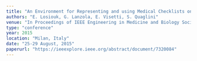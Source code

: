 ```yaml
---
title: "An Environment for Representing and using Medical Checklists on Mobile Devices"
authors: "E. Losiouk, G. Lanzola, E. Visetti, S. Quaglini"
venue: "In Proceedings of IEEE Engineering in Medicine and Biology Society (EMBC 2015)"
type: "conference"
year: 2015
location: "Milan, Italy"
date: "25-29 August, 2015"
paperurl: "https://ieeexplore.ieee.org/abstract/document/7320084"
--- 
```

